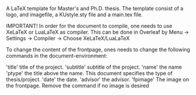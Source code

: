A LaTeX template for Master's and Ph.D. thesis. The template consist of a logo, and imagefile, a KUstyle.sty file and a main.tex file.

IMPORTANT! In order for the document to compile, one needs to use XeLaTeX or LuaLaTeX as compiler. This can be done in  Overleaf by Menu -> Settings -> Compiler -> Choose XeLaTeX/LuaLaTeX

To change the content of the frontpage, ones needs to change the following commands in the document-environment:

'title' title of the project.
'subtitle' subtitle of the project.
'name' the name
'ptype' the title above the name. This document specifies the type of thesis/project.
'date' the date.
'advisor' the advisor.
'fpimage' The image on the frontpage. Remove the command if no image is desired
